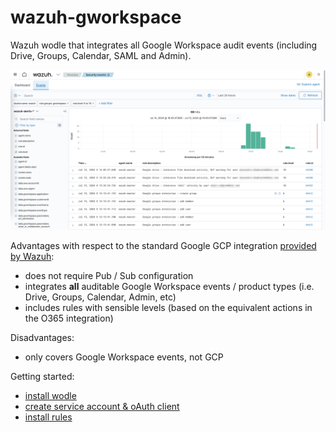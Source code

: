 # wazuh-gworkspace
Wazuh wodle that integrates all Google Workspace audit events (including Drive, Groups, Calendar, SAML and Admin).

![screenshot of Workspace events in Wazuh](/doc/gworkspace%20screenshot.png)

Advantages with respect to the standard Google GCP integration [provided by Wazuh](https://documentation.wazuh.com/current/cloud-security/gcp/index.html):
* does not require Pub / Sub configuration
* integrates **all** auditable Google Workspace events / product types (i.e. Drive, Groups, Calendar, Admin, etc)
* includes rules with sensible levels (based on the equivalent actions in the O365 integration)

Disadvantages:
* only covers Google Workspace events, not GCP

Getting started:
* [install wodle](/doc/install-step-1.md)
* [create service account & oAuth client](/doc/install-step-2.md)
* [install rules](/doc/install-step-3.md)
